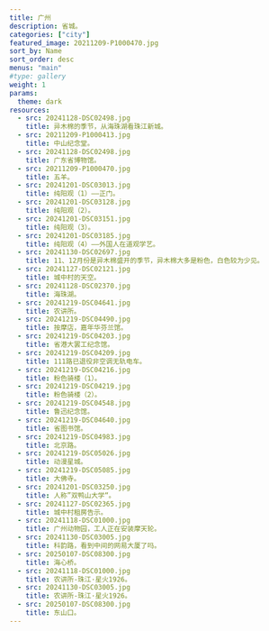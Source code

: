 ```yaml
---
title: 广州
description: 省城。
categories: ["city"]
featured_image: 20211209-P1000470.jpg
sort_by: Name
sort_order: desc
menus: "main"
#type: gallery
weight: 1
params:
  theme: dark
resources:
  - src: 20241128-DSC02498.jpg
    title: 异木棉的季节，从海珠湖看珠江新城。
  - src: 20211209-P1000413.jpg
    title: 中山纪念堂。
  - src: 20241128-DSC02498.jpg
    title: 广东省博物馆。
  - src: 20211209-P1000470.jpg
    title: 五羊。
  - src: 20241201-DSC03013.jpg
    title: 纯阳观（1）——正门。
  - src: 20241201-DSC03128.jpg
    title: 纯阳观（2）。
  - src: 20241201-DSC03151.jpg
    title: 纯阳观（3）。
  - src: 20241201-DSC03185.jpg
    title: 纯阳观（4）——外国人在道观学艺。
  - src: 20241130-DSC02697.jpg
    title: 11、12月份是异木棉盛开的季节，异木棉大多是粉色，白色较为少见。
  - src: 20241127-DSC02121.jpg
    title: 城中村的天空。
  - src: 20241128-DSC02370.jpg
    title: 海珠湖。
  - src: 20241219-DSC04641.jpg
    title: 农讲所。
  - src: 20241219-DSC04490.jpg
    title: 按摩店，嘉年华芬兰馆。
  - src: 20241219-DSC04203.jpg
    title: 省港大罢工纪念馆。
  - src: 20241219-DSC04209.jpg
    title: 111路已退役非空调无轨电车。
  - src: 20241219-DSC04216.jpg
    title: 粉色骑楼（1）。
  - src: 20241219-DSC04219.jpg
    title: 粉色骑楼（2）。
  - src: 20241219-DSC04548.jpg
    title: 鲁迅纪念馆。
  - src: 20241219-DSC04640.jpg
    title: 省图书馆。
  - src: 20241219-DSC04983.jpg
    title: 北京路。
  - src: 20241219-DSC05026.jpg
    title: 动漫星城。
  - src: 20241219-DSC05085.jpg
    title: 大佛寺。
  - src: 20241201-DSC03250.jpg
    title: 人称”双鸭山大学“。
  - src: 20241127-DSC02365.jpg
    title: 城中村租房告示。
  - src: 20241118-DSC01000.jpg
    title: 广州动物园，工人正在安装摩天轮。
  - src: 20241130-DSC03005.jpg
    title: 科韵路，看到中间的网易大厦了吗。
  - src: 20250107-DSC08300.jpg
    title: 海心桥。
  - src: 20241118-DSC01000.jpg
    title: 农讲所-珠江·星火1926。
  - src: 20241130-DSC03005.jpg
    title: 农讲所-珠江·星火1926。
  - src: 20250107-DSC08300.jpg
    title: 东山口。
---
```

